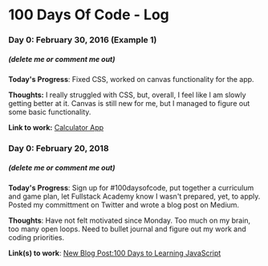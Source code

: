 # 100 Days Of Code - Log

### Day 0: February 30, 2016 (Example 1)
##### (delete me or comment me out)

**Today's Progress**: Fixed CSS, worked on canvas functionality for the app.

**Thoughts:** I really struggled with CSS, but, overall, I feel like I am slowly getting better at it. Canvas is still new for me, but I managed to figure out some basic functionality.

**Link to work:** [Calculator App](http://www.example.com)

### Day 0: February 20, 2018
##### (delete me or comment me out)

**Today's Progress**: Sign up for #100daysofcode, put together a curriculum and game plan, let Fullstack Academy know I wasn't prepared, yet, to apply. Posted my committment on Twitter and wrote a blog post on Medium.

**Thoughts**: Have not felt motivated since Monday. Too much on my brain, too many open loops. Need to bullet journal and figure out my work and coding priorities. 

**Link(s) to work**: [New Blog Post:100 Days to Learning JavaScript](https://medium.com/@arielle_hale/100-days-to-learning-javascript-2834ac94f12a)


